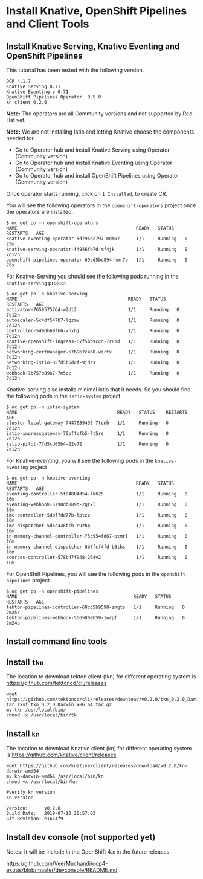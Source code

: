 # Install  Knative, OpenShift Pipelines and  Client Tools

## Install Knative Serving, Knative Eventing and OpenShift Pipelines

This tutorial has been tested with the following version.
```
OCP 4.1.7
Knative Serving 0.71
Knative Eventing v 0.71
OpenShift Pipelines Operator  0.5.0
kn client 0.2.0
```
**Note:** The operators are all Community versions and not supported by Red Hat yet.

**Note:** We are not installing Istio and letting Knative choose the components needed for
* Go to Operator hub and install Knative Serving using Operator (Community version)
* Go to Operator hub and install  Knative Eventing using Operator  (Community version)
* Go to Operator hub and install OpenShift Pipelines using Operator (Community version)

Once operator starts running, click on `1 Installed`, to create CR.


You will see the following operators in the `openshift-operators` project once the operators are installed.

```
$ oc get po -n openshift-operators
NAME                                            READY   STATUS    RESTARTS   AGE
knative-eventing-operator-5d795dc797-mdmk7      1/1     Running   0          25m
knative-serving-operator-f4946fb7d-mf4jk        1/1     Running   0          7d12h
openshift-pipelines-operator-69cd5bc894-hmr7b   1/1     Running   0          76s
```


For Knative-Serving you should see the following pods running in the `knative-serving` project

```
$ oc get po -n knative-serving
NAME                                         READY   STATUS    RESTARTS   AGE
activator-7659575764-w2dl2                   1/1     Running   0          7d12h
autoscaler-5c4df547b7-lqzmv                  1/1     Running   0          7d12h
controller-5d9db69fb6-wnxhj                  1/1     Running   0          7d12h
knative-openshift-ingress-57f5bb9ccd-7r8bd   1/1     Running   0          7d12h
networking-certmanager-576967c468-wsrtx      1/1     Running   0          7d12h
networking-istio-85fd5b5dcf-9jdrs            1/1     Running   0          7d12h
webhook-7b757b8967-7m5qc                     1/1     Running   0          7d12h
```

Knative-serving also installs minimal istio that it needs. So you should find the following pods in the `istio-system` project

```
$ oc get po -n istio-system
NAME                                     READY   STATUS    RESTARTS   AGE
cluster-local-gateway-7447859495-7tcnh   1/1     Running   0          7d12h
istio-ingressgateway-75bffcfb5-7t5rs     1/1     Running   0          7d12h
istio-pilot-77d5cd65b4-22v72             1/1     Running   0          7d12h
```

For Knative-eventing, you will see the following pods in the `knative-eventing` project

```
$ oc get po -n knative-eventing
NAME                                            READY   STATUS    RESTARTS   AGE
eventing-controller-5f84884d54-lkk25            1/1     Running   0          16m
eventing-webhook-5798db889d-2qzxl               1/1     Running   0          16m
imc-controller-5dbf7dd77b-lptzz                 1/1     Running   0          16m
imc-dispatcher-5d6c448bcb-n9zhp                 1/1     Running   0          16m
in-memory-channel-controller-75c954fd67-ptmrl   1/1     Running   0          16m
in-memory-channel-dispatcher-8b7fcf4fd-b6ths    1/1     Running   0          16m
sources-controller-578b47f948-264v2             1/1     Running   0          16m
```

For OpenShift Pipelines, you will see the following pods in the `openshift-pipelines` project.

```
$ oc get po -n openshift-pipelines
NAME                                           READY   STATUS    RESTARTS   AGE
tekton-pipelines-controller-68cc5b9598-zmgts   1/1     Running   0          2m25s
tekton-pipelines-webhook-5565868b59-zwrpf      1/1     Running   0          2m24s
```

## Install command line tools

## Install `tkn`
The location to download tekton client (tkn) for different operating system is https://github.com/tektoncd/cli/releases

```
wget https://github.com/tektoncd/cli/releases/download/v0.2.0/tkn_0.2.0_Darwin_x86_64.tar.gz
tar zxvf tkn_0.2.0_Darwin_x86_64.tar.gz
mv tkn /usr/local/bin/
chmod +x /usr/local/bin/tk
```

## Install `kn`

The location to download Knative client (kn) for different operating system is https://github.com/knative/client/releases

```
wget https://github.com/knative/client/releases/download/v0.2.0/kn-darwin-amd64
mv kn-darwin-amd64 /usr/local/bin/kn
chmod +x /usr/local/bin/kn

#verify kn version
kn version

Version:      v0.2.0
Build Date:   2019-07-10 20:57:03
Git Revision: e1614f9
```

## Install dev console (not supported yet)

Notes: It will be include in the OpenShift 4.x in the future releases

https://github.com/VeerMuchandi/ocp4-extras/blob/master/devconsole/README.md
